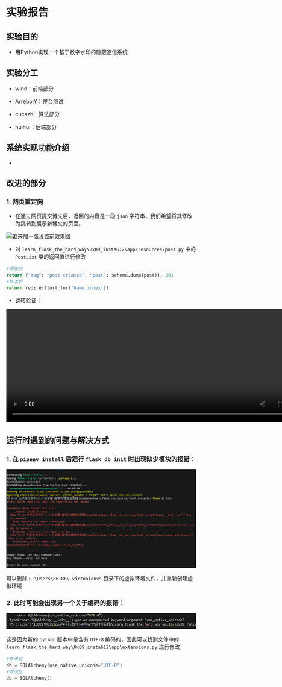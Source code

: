 # 实验报告

## 实验目的

- 用Python实现一个基于数字水印的隐蔽通信系统

## 实验分工

- wind：前端部分

- ArrebolY：整合测试

- cucszh：算法部分

- huihui：后端部分

## 系统实现功能介绍

- 


## 改进的部分

### 1. 网页重定向

- 在通过网页提交博文后，返回的内容是一段 `json` 字符串，我们希望将其修改为跳转到展示新博文的页面。

![谁来加一张设置前效果图](imgs/)

- 对 `learn_flask_the_hard_way\0x09_insta612\app\resources\post.py` 中的 `PostList` 类的返回值进行修改

```py
#修改前
return {"msg": "post created", "post": schema.dump(post)}, 201
#修改后
return redirect(url_for('home.index'))
```

- 跳转验证：

<video width="800" height="300" controls>
  <source src="imgs/redirect.mp4" type="video/mp4">
</video>


## 运行时遇到的问题与解决方式

### 1. 在 `pipenv install` 后运行 `flask db init` 时出现缺少模块的报错：

![1](imgs/flask_error.png)

可以删除 `C:\Users\86186\.virtualenvs` 目录下的虚拟环境文件，并重新创建虚拟环境

### 2. 此时可能会出现另一个关于编码的报错：

![2](imgs/unicode_typerror.png)

这是因为新的 `python` 版本中是含有 `UTF-8` 编码的，因此可以找到文件中的 `learn_flask_the_hard_way\0x09_insta612\app\extensions.py` 进行修改

```py
#修改前
db = SQLAlchemy(use_native_unicode="UTF-8")
#修改后
db = SQLAlchemy()
```




